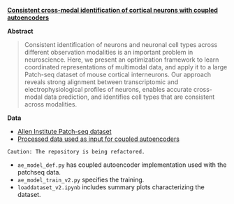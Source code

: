 **[Consistent cross-modal identification of cortical neurons with coupled autoencoders](https://www.biorxiv.org/content/10.1101/2020.06.30.181065v1)**

**Abstract**
>Consistent identification of neurons and neuronal cell types across different observation modalities is an important problem in neuroscience. Here, we present an optimization framework to learn coordinated representations of multimodal data, and apply it to a large Patch-seq dataset of mouse cortical interneurons. Our approach reveals strong alignment between transcriptomic and electrophysiological profiles of neurons, enables accurate cross-modal data prediction, and identifies cell types that are consistent across modalities.

**Data**
 - [Allen Institute Patch-seq dataset](https://portal.brain-map.org/explore/classes/multimodal-characterization)
 - [Processed data used as input for coupled autoencoders](https://www.dropbox.com/s/nmhd3wzw4re9ve7/PS_v5_beta_0-4_pc_scaled_ipxf_eqTE.mat?dl=0)

`Caution: The repository is being refactored.`
 - `ae_model_def.py` has coupled autoencoder implementation used with the patchseq data.
 - `ae_model_train_v2.py` specifies the training.
 - `loaddataset_v2.ipynb` includes summary plots characterizing the dataset.
